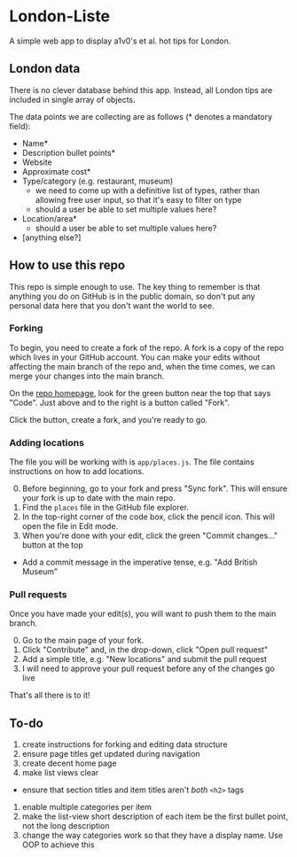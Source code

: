 # London-Liste

A simple web app to display a1v0's et al. hot tips for London.

## London data

There is no clever database behind this app. Instead, all London tips are included in single array of objects.

The data points we are collecting are as follows (\* denotes a mandatory field):

- Name\*
- Description bullet points\*
- Website
- Approximate cost\*
- Type/category (e.g. restaurant, museum)
  - we need to come up with a definitive list of types, rather than allowing free user input, so that it's easy to filter on type
  - should a user be able to set multiple values here?
- Location/area\*
  - should a user be able to set multiple values here?
- [anything else?]

## How to use this repo

This repo is simple enough to use. The key thing to remember is that anything you do on GitHub is in the public domain, so don't put any personal data here that you don't want the world to see.

### Forking

To begin, you need to create a fork of the repo. A fork is a copy of the repo which lives in your GitHub account. You can make your edits without affecting the main branch of the repo and, when the time comes, we can merge your changes into the main branch.

On the [repo homepage](https://github.com/a1v0/london-liste), look for the green button near the top that says "Code". Just above and to the right is a button called "Fork".

Click the button, create a fork, and you're ready to go.

### Adding locations

The file you will be working with is `app/places.js`. The file contains instructions on how to add locations.

0. Before beginning, go to your fork and press "Sync fork". This will ensure your fork is up to date with the main repo.
1. Find the `places` file in the GitHub file explorer.
2. In the top-right corner of the code box, click the pencil icon. This will open the file in Edit mode.
3. When you're done with your edit, click the green "Commit changes..." button at the top
  - Add a commit message in the imperative tense, e.g. "Add British Museum"

### Pull requests

Once you have made your edit(s), you will want to push them to the main branch.

0. Go to the main page of your fork.
1. Click "Contribute" and, in the drop-down, click "Open pull request"
2. Add a simple title, e.g. "New locations" and submit the pull request
3. I will need to approve your pull request before any of the changes go live

That's all there is to it!

## To-do

1. create instructions for forking and editing data structure
1. ensure page titles get updated during navigation
1. create decent home page
1. make list views clear
  - ensure that section titles and item titles aren't _both_ `<h2>` tags
1. enable multiple categories per item
1. make the list-view short description of each item be the first bullet point, not the long description
1. change the way categories work so that they have a display name. Use OOP to achieve this
